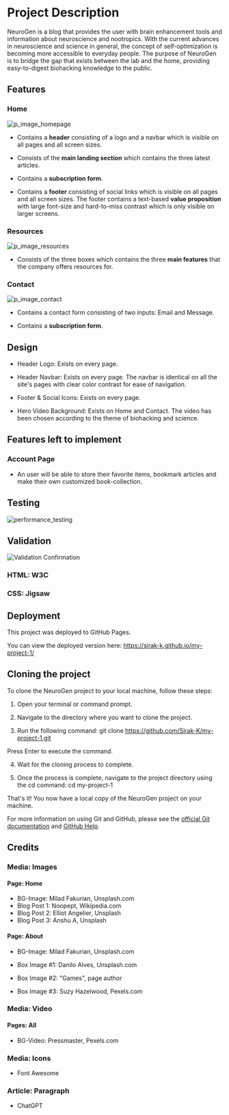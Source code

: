 
# Project Description

NeuroGen is a blog that provides the user with brain enhancement tools and information about neuroscience and nootropics. With the current advances in neuroscience and science in general, the concept of self-optimization is becoming more accessible to everyday people. The purpose of NeuroGen is to bridge the gap that exists between the lab and the home, providing easy-to-digest biohacking knowledge to the public.

## Features

### Home
![p_image_homepage](https://user-images.githubusercontent.com/122515678/229334745-c6bc99d8-3e90-4fe9-9bce-7b4a33318c41.png)

- Contains a **header** consisting of a logo and a navbar which is visible on all pages and all screen sizes.

- Consists of the **main landing section** which contains the three latest articles.    

- Contains a **subscription form**.
  
- Contains a **footer** consisting of social links which is visible on all pages and all screen sizes. 
The footer contains a text-based **value proposition** with large font-size and hard-to-miss contrast which is only visible on larger screens.

### Resources
![p_image_resources](https://user-images.githubusercontent.com/122515678/229334793-f6afba04-7881-486b-8e9b-aafe1f185ab2.png)

- Consists of the three boxes which contains the three **main features** that the company offers resources for.


### Contact
![p_image_contact](https://user-images.githubusercontent.com/122515678/229334801-1ef6c441-a967-4edb-8e2a-393de4ddf902.png)

- Contains a contact form consisting of two inputs: Email and Message.

- Contains a **subscription form**.
  

## Design

- Header Logo: Exists on every page.

- Header Navbar: Exists on every page. The navbar is identical on all the site's pages with clear color contrast for ease of navigation.

- Footer & Social Icons: Exists on every page.

- Hero Video Background: Exists on Home and Contact. The video has been chosen according to the theme of biohacking and science.


## Features left to implement

### Account Page

- An user will be able to store their favorite items, bookmark articles and make their own customized book-collection.


## Testing
![performance_testing](https://user-images.githubusercontent.com/122515678/229335114-456bb428-ab7e-4113-8ac1-c464c45aed35.png)




## Validation
![Validation Confirmation](https://user-images.githubusercontent.com/122515678/224761208-78521278-2fac-4527-93a0-a0681d6d9880.png)

### HTML: W3C
### CSS: Jigsaw

  

## Deployment
This project was deployed to GitHub Pages.

You can view the deployed version here: 
https://sirak-k.github.io/my-project-1/


## Cloning the project

To clone the NeuroGen project to your local machine, follow these steps:

1) Open your terminal or command prompt.
2) Navigate to the directory where you want to clone the project.

3) Run the following command:
git clone https://github.com/Sirak-K/my-project-1.git

Press Enter to execute the command.

4) Wait for the cloning process to complete.

5) Once the process is complete, navigate to the project directory using the cd command:
cd my-project-1

That's it! You now have a local copy of the NeuroGen project on your machine.

For more information on using Git and GitHub, please see the [official Git documentation](https://git-scm.com/docs) and [GitHub Help](https://docs.github.com/en/github).


## Credits

### Media: Images

#### Page: Home
- BG-Image: Milad Fakurian, Unsplash.com
- Blog Post 1: Noopept, Wikipedia.com
- Blog Post 2: Elliot Angelier, Unsplash
- Blog Post 3: Anshu A, Unsplash

#### Page: About

- BG-Image: Milad Fakurian, Unsplash.com

- Box Image #1: Danilo Alves, Unsplash.com
- Box Image #2: "Games", page author
- Box Image #3: Suzy Hazelwood, Pexels.com

### Media: Video

#### Pages: All

- BG-Video: Pressmaster, Pexels.com

  

### Media: Icons

- Font Awesome


### Article: Paragraph

- ChatGPT
